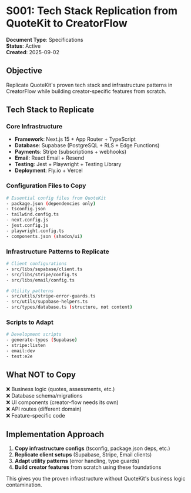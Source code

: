 # S001: Tech Stack Replication from QuoteKit to CreatorFlow

**Document Type**: Specifications  
**Status**: Active  
**Created**: 2025-09-02  

## Objective

Replicate QuoteKit's proven tech stack and infrastructure patterns in CreatorFlow while building creator-specific features from scratch.

## Tech Stack to Replicate

### Core Infrastructure
- **Framework**: Next.js 15 + App Router + TypeScript
- **Database**: Supabase (PostgreSQL + RLS + Edge Functions)
- **Payments**: Stripe (subscriptions + webhooks)
- **Email**: React Email + Resend
- **Testing**: Jest + Playwright + Testing Library
- **Deployment**: Fly.io + Vercel

### Configuration Files to Copy
```bash
# Essential config files from QuoteKit
- package.json (dependencies only)
- tsconfig.json
- tailwind.config.ts
- next.config.js
- jest.config.js
- playwright.config.ts
- components.json (shadcn/ui)
```

### Infrastructure Patterns to Replicate
```bash
# Client configurations
- src/libs/supabase/client.ts
- src/libs/stripe/config.ts
- src/libs/email/config.ts

# Utility patterns
- src/utils/stripe-error-guards.ts
- src/utils/supabase-helpers.ts
- src/types/database.ts (structure, not content)
```

### Scripts to Adapt
```bash
# Development scripts
- generate-types (Supabase)
- stripe:listen
- email:dev
- test:e2e
```

## What NOT to Copy

❌ Business logic (quotes, assessments, etc.)  
❌ Database schema/migrations  
❌ UI components (creator-flow needs its own)  
❌ API routes (different domain)  
❌ Feature-specific code  

## Implementation Approach

1. **Copy infrastructure configs** (tsconfig, package.json deps, etc.)
2. **Replicate client setups** (Supabase, Stripe, Email clients)
3. **Adapt utility patterns** (error handling, type guards)
4. **Build creator features** from scratch using these foundations

This gives you the proven infrastructure without QuoteKit's business logic contamination.
